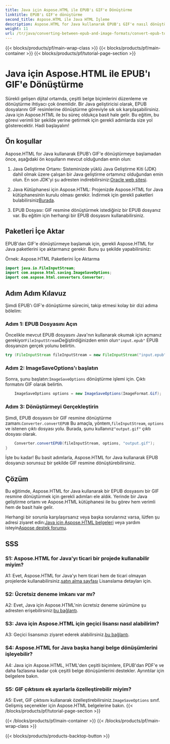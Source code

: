 ```yaml
---
title: Java için Aspose.HTML ile EPUB'ı GIF'e Dönüştürme
linktitle: EPUB'ı GIF'e dönüştürme
second_title: Aspose.HTML ile Java HTML İşleme
description: Aspose.HTML for Java kullanarak EPUB'ı GIF'e nasıl dönüştüreceğinizi öğrenin. Basit, etkili ve güvenilir.
weight: 11
url: /tr/java/converting-between-epub-and-image-formats/convert-epub-to-gif/
---
```


{{< blocks/products/pf/main-wrap-class >}}
{{< blocks/products/pf/main-container >}}
{{< blocks/products/pf/tutorial-page-section >}}

# Java için Aspose.HTML ile EPUB'ı GIF'e Dönüştürme

Sürekli gelişen dijital ortamda, çeşitli belge biçimlerini düzenleme ve dönüştürme ihtiyacı çok önemlidir. Bir Java geliştiricisi olarak, EPUB dosyalarını GIF resimlerine dönüştürme göreviyle sık sık karşılaşabilirsiniz. Java için Aspose.HTML ile bu süreç oldukça basit hale gelir. Bu eğitim, bu görevi verimli bir şekilde yerine getirmek için gerekli adımlarda size yol gösterecektir. Hadi başlayalım!

## Ön koşullar

Aspose.HTML for Java kullanarak EPUB'ı GIF'e dönüştürmeye başlamadan önce, aşağıdaki ön koşulların mevcut olduğundan emin olun:

1. Java Geliştirme Ortamı:
    Sisteminizde yüklü Java Geliştirme Kiti (JDK) dahil olmak üzere çalışan bir Java geliştirme ortamınız olduğundan emin olun. En son JDK'yi şu adresten indirebilirsiniz:[Oracle web sitesi](https://www.oracle.com/java/technologies/javase-downloads.html).

2. Java Kütüphanesi için Aspose.HTML:
    Projenizde Aspose.HTML for Java kütüphanesinin kurulu olması gerekir. İndirmek için gerekli paketleri bulabilirsiniz[Burada](https://releases.aspose.com/html/java/).

3. EPUB Dosyası:
   GIF resmine dönüştürmek istediğiniz bir EPUB dosyanız var. Bu eğitim için herhangi bir EPUB dosyasını kullanabilirsiniz.

## Paketleri İçe Aktar

EPUB'dan GIF'e dönüştürmeye başlamak için, gerekli Aspose.HTML for Java paketlerini içe aktarmanız gerekir. Bunu şu şekilde yapabilirsiniz:

Örnek: Aspose.HTML Paketlerini İçe Aktarma
```java
import java.io.FileInputStream;
import com.aspose.html.saving.ImageSaveOptions;
import com.aspose.html.converters.Converter;
```

## Adım Adım Kılavuz

Şimdi EPUB'ı GIF'e dönüştürme sürecini, takip etmesi kolay bir dizi adıma bölelim:

### Adım 1: EPUB Dosyasını Açın

 Öncelikle mevcut EPUB dosyasını Java'nın kullanarak okumak için açmanız gerekiyor`FileInputStream`Değiştirdiğinizden emin olun`"input.epub"` EPUB dosyanızın gerçek yolunu belirtin.

```java
try (FileInputStream fileInputStream = new FileInputStream("input.epub")) {
```

### Adım 2: ImageSaveOptions'ı başlatın

 Sonra, şunu başlatın:`ImageSaveOptions` dönüştürme işlemi için. Çıktı formatını GIF olarak belirtin.

```java
    ImageSaveOptions options = new ImageSaveOptions(ImageFormat.Gif);
```

### Adım 3: Dönüştürmeyi Gerçekleştirin

 Şimdi, EPUB dosyasını bir GIF resmine dönüştürme zamanı.`Converter.convertEPUB` Bu amaçla, yöntem,`fileInputStream`, `options` ve istenen çıktı dosyası yolu. Burada, şunu kullanırız`"output.gif"` çıktı dosyası olarak.

```java
    Converter.convertEPUB(fileInputStream, options, "output.gif");
}
```

İşte bu kadar! Bu basit adımlarla, Aspose.HTML for Java kullanarak EPUB dosyanızı sorunsuz bir şekilde GIF resmine dönüştürebilirsiniz.

## Çözüm

Bu eğitimde, Aspose.HTML for Java kullanarak bir EPUB dosyasını bir GIF resmine dönüştürmek için gerekli adımları ele aldık. Yerinde bir Java geliştirme ortamı ve Aspose.HTML kütüphanesi ile bu görev hem verimli hem de basit hale gelir.

 Herhangi bir sorunla karşılaşırsanız veya başka sorularınız varsa, lütfen şu adresi ziyaret edin:[Java için Aspose.HTML belgeleri](https://reference.aspose.com/html/java/) veya yardım isteyin[Aspose destek forumu](https://forum.aspose.com/).

## SSS

### S1: Aspose.HTML for Java'yı ticari bir projede kullanabilir miyim?

A1: Evet, Aspose.HTML for Java'yı hem ticari hem de ticari olmayan projelerde kullanabilirsiniz.[satın alma sayfası](https://purchase.aspose.com/buy) Lisanslama detayları için.

### S2: Ücretsiz deneme imkanı var mı?

 A2: Evet, Java için Aspose.HTML'nin ücretsiz deneme sürümüne şu adresten erişebilirsiniz:[bu bağlantı](https://releases.aspose.com/).

### S3: Java için Aspose.HTML için geçici lisansı nasıl alabilirim?

 A3: Geçici lisansınızı ziyaret ederek alabilirsiniz.[bu bağlantı](https://purchase.aspose.com/temporary-license/).

### S4: Aspose.HTML for Java başka hangi belge dönüşümlerini işleyebilir?

A4: Java için Aspose.HTML, HTML'den çeşitli biçimlere, EPUB'dan PDF'e ve daha fazlasına kadar çok çeşitli belge dönüşümlerini destekler. Ayrıntılar için belgelere bakın.

### S5: GIF çıktısını ek ayarlarla özelleştirebilir miyim?

 A5: Evet, GIF çıktısını kullanarak özelleştirebilirsiniz.`ImageSaveOptions` sınıf. Gelişmiş seçenekler için Aspose.HTML belgelerine bakın.
{{< /blocks/products/pf/tutorial-page-section >}}

{{< /blocks/products/pf/main-container >}}
{{< /blocks/products/pf/main-wrap-class >}}

{{< blocks/products/products-backtop-button >}}
